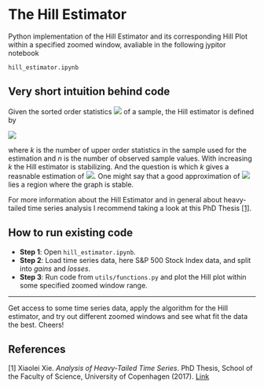 # The Hill Estimator


Python implementation of the Hill Estimator and its corresponding Hill Plot within a specified zoomed window, avaliable in the following jypitor notebook

```
hill_estimator.ipynb
```


## Very short intuition behind code ##

Given the sorted order statistics <img src="https://render.githubusercontent.com/render/math?math=Y_{(1)} \leq ... \leq Y_{(n)}"> of a sample, the Hill estimator is defined by

<img src="https://render.githubusercontent.com/render/math?math=\kappa_n^{(k)} = \Big( k^{-1} \sum_{i=1}^{k} \log{\frac{Y_{(n-i+1)}}{Y_{(n-k)}}} \Big)^{-1} = \Big( \frac{1}{k} \sum_{i=1}^{k} \log{Y_{(n-i %2B 1)}} - \log Y_{(n-k)} \Big)^{-1}, \quad k=1,2,...,n-1">

where _k_ is the number of upper order statistics in the sample used for the estimation and _n_ is the number of observed sample values. With increasing _k_ the Hill estimator is stabilizing. And the question is which _k_ gives a reasnable estimation of <img src="https://render.githubusercontent.com/render/math?math=\kappa">. One might say that a good approximation of <img src="https://render.githubusercontent.com/render/math?math=\kappa"> lies a region where the graph is stable. 


For more information about the Hill Estimator and in general about heavy-tailed time series analysis I recommend taking a look at this PhD Thesis [[1]](#1).

## How to run existing code ##

* __Step 1__: Open `hill_estimator.ipynb`.
* __Step 2__: Load time series data, here S&P 500 Stock Index data, and split into *gains* and *losses*.
* __Step 3__: Run code from `utils/functions.py` and plot the Hill plot within some specified zoomed window range. 


- - - -

Get access to some time series data, apply the algorithm for the Hill estimator, and try out different zoomed windows and see what fit the data the best. Cheers!


## References ##

<a id="1">[1]</a> 
Xiaolei Xie. _Analysis of Heavy-Tailed Time Series_. PhD Thesis, School of the
Faculty of Science, University of Copenhagen (2017). [Link](http://web.math.ku.dk/noter/filer/phd17xx.pdf "Named link title")

